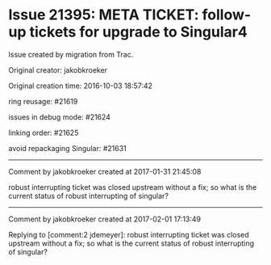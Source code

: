 # Issue 21395: META TICKET: follow-up tickets for upgrade to Singular4

Issue created by migration from Trac.

Original creator: jakobkroeker

Original creation time: 2016-10-03 18:57:42

ring reusage: #21619

issues in debug mode: #21624

linking order: #21625 

avoid repackaging Singular: #21631


---

Comment by jakobkroeker created at 2017-01-31 21:45:08

robust interrupting ticket was closed upstream without a fix;
so what is the current status of robust interrupting of singular?


---

Comment by jakobkroeker created at 2017-02-01 17:13:49

Replying to [comment:2 jdemeyer]:
robust interrupting ticket was closed upstream without a fix; so what is the current status of robust interrupting of singular?
